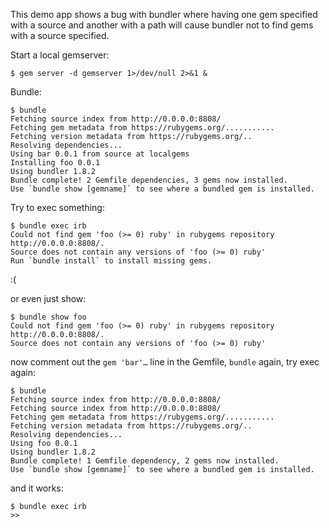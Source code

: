 This demo app shows a bug with bundler where having one gem specified with a source and another with a path will cause bundler not to find gems with a source specified.

Start a local gemserver:

```
$ gem server -d gemserver 1>/dev/null 2>&1 &
```

Bundle:

```
$ bundle
Fetching source index from http://0.0.0.0:8808/
Fetching gem metadata from https://rubygems.org/...........
Fetching version metadata from https://rubygems.org/..
Resolving dependencies...
Using bar 0.0.1 from source at localgems
Installing foo 0.0.1
Using bundler 1.8.2
Bundle complete! 2 Gemfile dependencies, 3 gems now installed.
Use `bundle show [gemname]` to see where a bundled gem is installed.
```

Try to exec something:

```
$ bundle exec irb
Could not find gem 'foo (>= 0) ruby' in rubygems repository http://0.0.0.0:8808/.
Source does not contain any versions of 'foo (>= 0) ruby'
Run `bundle install` to install missing gems.
```

:(

or even just show:

```
$ bundle show foo
Could not find gem 'foo (>= 0) ruby' in rubygems repository http://0.0.0.0:8808/.
Source does not contain any versions of 'foo (>= 0) ruby'
```

now comment out the `gem 'bar'…` line in the Gemfile, `bundle` again, try exec again:

```
$ bundle
Fetching source index from http://0.0.0.0:8808/
Fetching source index from http://0.0.0.0:8808/
Fetching gem metadata from https://rubygems.org/...........
Fetching version metadata from https://rubygems.org/..
Resolving dependencies...
Using foo 0.0.1
Using bundler 1.8.2
Bundle complete! 1 Gemfile dependency, 2 gems now installed.
Use `bundle show [gemname]` to see where a bundled gem is installed.
```

and it works:

```
$ bundle exec irb
>> 
```
